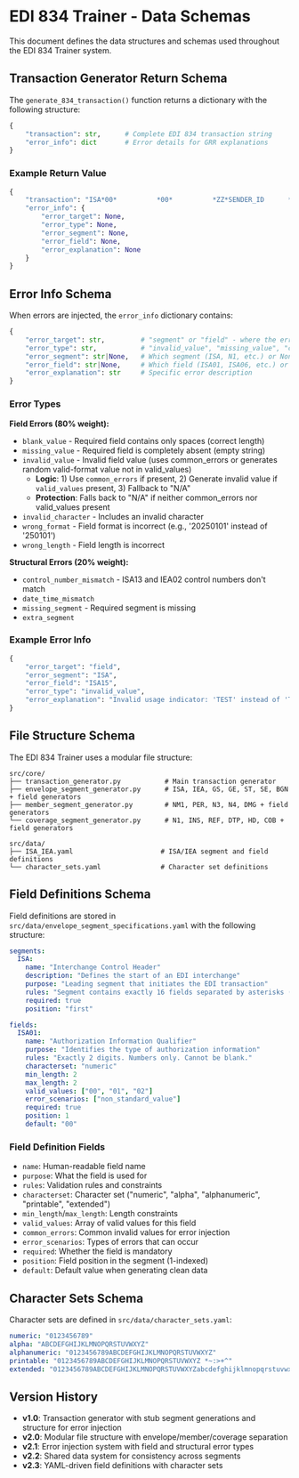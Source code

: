 # EDI 834 Trainer - Data Schemas

This document defines the data structures and schemas used throughout the EDI 834 Trainer system.

## Transaction Generator Return Schema

The `generate_834_transaction()` function returns a dictionary with the following structure:

```python
{
    "transaction": str,      # Complete EDI 834 transaction string
    "error_info": dict       # Error details for GRR explanations
}
```

### Example Return Value

```python
{
    "transaction": "ISA*00*          *00*          *ZZ*SENDER_ID      *ZZ*RECEIVER_ID    *250917*1430*^*00501*000000001*0*T*:~\\nGS*BE*SENDER*RECEIVER*20250917*1430*1*X*005010X220A1~\\nST*834*0001*005010X220A1~\\n...",
    "error_info": {
        "error_target": None,
        "error_type": None,
        "error_segment": None,
        "error_field": None,
        "error_explanation": None
    }
}
```

## Error Info Schema

When errors are injected, the `error_info` dictionary contains:

```python
{
    "error_target": str,         # "segment" or "field" - where the error occurs
    "error_type": str,           # "invalid_value", "missing_value", "control_number_mismatch", etc.
    "error_segment": str|None,   # Which segment (ISA, N1, etc.) or None
    "error_field": str|None,     # Which field (ISA01, ISA06, etc.) or None
    "error_explanation": str     # Specific error description
}
```

### Error Types

**Field Errors (80% weight):**
- `blank_value` - Required field contains only spaces (correct length)
- `missing_value` - Required field is completely absent (empty string)
- `invalid_value` - Invalid field value (uses common_errors or generates random valid-format value not in valid_values)
  - **Logic**: 1) Use `common_errors` if present, 2) Generate invalid value if `valid_values` present, 3) Fallback to "N/A"
  - **Protection**: Falls back to "N/A" if neither common_errors nor valid_values present
- `invalid_character` - Includes an invalid character
- `wrong_format` - Field format is incorrect (e.g., '20250101' instead of '250101')
- `wrong_length` - Field length is incorrect

**Structural Errors (20% weight):**
- `control_number_mismatch` - ISA13 and IEA02 control numbers don't match
- `date_time_mismatch`
- `missing_segment` - Required segment is missing
- `extra_segment`

### Example Error Info

```python
{
    "error_target": "field",
    "error_segment": "ISA",
    "error_field": "ISA15",
    "error_type": "invalid_value",
    "error_explanation": "Invalid usage indicator: 'TEST' instead of 'T'"
}
```

## File Structure Schema

The EDI 834 Trainer uses a modular file structure:

```
src/core/
├── transaction_generator.py           # Main transaction generator
├── envelope_segment_generator.py      # ISA, IEA, GS, GE, ST, SE, BGN + field generators
├── member_segment_generator.py        # NM1, PER, N3, N4, DMG + field generators
└── coverage_segment_generator.py      # N1, INS, REF, DTP, HD, COB + field generators

src/data/
├── ISA_IEA.yaml                      # ISA/IEA segment and field definitions
└── character_sets.yaml               # Character set definitions
```

## Field Definitions Schema

Field definitions are stored in `src/data/envelope_segment_specifications.yaml` with the following structure:

```yaml
segments:
  ISA:
    name: "Interchange Control Header"
    description: "Defines the start of an EDI interchange"
    purpose: "Leading segment that initiates the EDI transaction"
    rules: "Segment contains exactly 16 fields separated by asterisks (*). Ends with tilde (~)."
    required: true
    position: "first"

fields:
  ISA01:
    name: "Authorization Information Qualifier"
    purpose: "Identifies the type of authorization information"
    rules: "Exactly 2 digits. Numbers only. Cannot be blank."
    characterset: "numeric"
    min_length: 2
    max_length: 2
    valid_values: ["00", "01", "02"]
    error_scenarios: ["non_standard_value"]
    required: true
    position: 1
    default: "00"
```

### Field Definition Fields

- `name`: Human-readable field name
- `purpose`: What the field is used for
- `rules`: Validation rules and constraints
- `characterset`: Character set ("numeric", "alpha", "alphanumeric", "printable", "extended")
- `min_length`/`max_length`: Length constraints
- `valid_values`: Array of valid values for this field
- `common_errors`: Common invalid values for error injection
- `error_scenarios`: Types of errors that can occur
- `required`: Whether the field is mandatory
- `position`: Field position in the segment (1-indexed)
- `default`: Default value when generating clean data


## Character Sets Schema

Character sets are defined in `src/data/character_sets.yaml`:

```yaml
numeric: "0123456789"
alpha: "ABCDEFGHIJKLMNOPQRSTUVWXYZ"
alphanumeric: "0123456789ABCDEFGHIJKLMNOPQRSTUVWXYZ"
printable: "0123456789ABCDEFGHIJKLMNOPQRSTUVWXYZ *~:>+^"
extended: "0123456789ABCDEFGHIJKLMNOPQRSTUVWXYZabcdefghijklmnopqrstuvwxyzÀÁÂÃÄÅÆÇÈÉÊËÌÍÎÏÐÑÒÓÔÕÖØÙÚÛÜÝÞßàáâãäåæçèéêëìíîïðñòóôõöøùúûüýþÿ *~:>+^%[]_{}\\|<>`#$"
```

## Version History

- **v1.0**: Transaction generator with stub segment generations and structure for error injection
- **v2.0**: Modular file structure with envelope/member/coverage separation
- **v2.1**: Error injection system with field and structural error types
- **v2.2**: Shared data system for consistency across segments
- **v2.3**: YAML-driven field definitions with character sets
